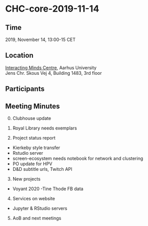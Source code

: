 # CHC-core-2019-11-14 #

## Time ##
2019, November 14, 13:00-15 CET

## Location ##
[Interacting Minds Centre](http://www.au.dk/om/organisation/find-au/bygningskort/?b=1483), Aarhus University  
Jens Chr. Skous Vej 4, Building 1483, 3rd floor

## Participants ##


## Meeting Minutes ##

0. Clubhouse update

1. Royal Library needs exemplars

2. Project status report
  - Kierkeby style transfer
  - Rstudio server
  - screen-ecosystem needs notebook for network and clustering
  - PO update for HPV
  - D&D subtitle urls, Twitch API

3. New projects
  - Voyant 2020
  -Tine Thode FB data

4. Services on website
  - Jupyter & RStudio servers

5. AoB and next meetings
